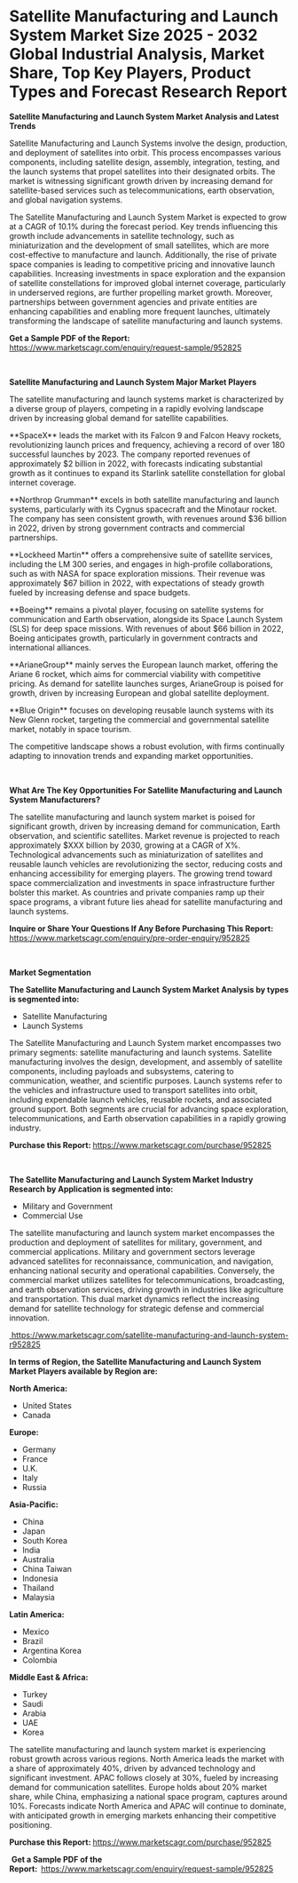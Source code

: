 <p><h1>Satellite Manufacturing and Launch System Market Size 2025 - 2032 Global Industrial Analysis, Market Share, Top Key Players, Product Types and Forecast Research Report</h1></p><p><strong>Satellite Manufacturing and Launch System Market Analysis and Latest Trends</strong></p>
<p><p>Satellite Manufacturing and Launch Systems involve the design, production, and deployment of satellites into orbit. This process encompasses various components, including satellite design, assembly, integration, testing, and the launch systems that propel satellites into their designated orbits. The market is witnessing significant growth driven by increasing demand for satellite-based services such as telecommunications, earth observation, and global navigation systems.</p><p>The Satellite Manufacturing and Launch System Market is expected to grow at a CAGR of 10.1% during the forecast period. Key trends influencing this growth include advancements in satellite technology, such as miniaturization and the development of small satellites, which are more cost-effective to manufacture and launch. Additionally, the rise of private space companies is leading to competitive pricing and innovative launch capabilities. Increasing investments in space exploration and the expansion of satellite constellations for improved global internet coverage, particularly in underserved regions, are further propelling market growth. Moreover, partnerships between government agencies and private entities are enhancing capabilities and enabling more frequent launches, ultimately transforming the landscape of satellite manufacturing and launch systems.</p></p>
<p><strong>Get a Sample PDF of the Report:&nbsp;</strong> <a href="https://www.marketscagr.com/enquiry/request-sample/952825?utm_campaign=1848&utm_medium=2&utm_source=Github&utm_content=ia&utm_term=17042025&utm_id=satellite-manufacturing-and-launch-system">https://www.marketscagr.com/enquiry/request-sample/952825</a></p>
<p>&nbsp;</p>
<p><strong>Satellite Manufacturing and Launch System Major Market Players</strong></p>
<p><p>The satellite manufacturing and launch systems market is characterized by a diverse group of players, competing in a rapidly evolving landscape driven by increasing global demand for satellite capabilities.</p><p>**SpaceX** leads the market with its Falcon 9 and Falcon Heavy rockets, revolutionizing launch prices and frequency, achieving a record of over 180 successful launches by 2023. The company reported revenues of approximately $2 billion in 2022, with forecasts indicating substantial growth as it continues to expand its Starlink satellite constellation for global internet coverage.</p><p>**Northrop Grumman** excels in both satellite manufacturing and launch systems, particularly with its Cygnus spacecraft and the Minotaur rocket. The company has seen consistent growth, with revenues around $36 billion in 2022, driven by strong government contracts and commercial partnerships.</p><p>**Lockheed Martin** offers a comprehensive suite of satellite services, including the LM 300 series, and engages in high-profile collaborations, such as with NASA for space exploration missions. Their revenue was approximately $67 billion in 2022, with expectations of steady growth fueled by increasing defense and space budgets.</p><p>**Boeing** remains a pivotal player, focusing on satellite systems for communication and Earth observation, alongside its Space Launch System (SLS) for deep space missions. With revenues of about $66 billion in 2022, Boeing anticipates growth, particularly in government contracts and international alliances.</p><p>**ArianeGroup** mainly serves the European launch market, offering the Ariane 6 rocket, which aims for commercial viability with competitive pricing. As demand for satellite launches surges, ArianeGroup is poised for growth, driven by increasing European and global satellite deployment.</p><p>**Blue Origin** focuses on developing reusable launch systems with its New Glenn rocket, targeting the commercial and governmental satellite market, notably in space tourism. </p><p>The competitive landscape shows a robust evolution, with firms continually adapting to innovation trends and expanding market opportunities.</p></p>
<p>&nbsp;</p>
<p><strong>What Are The Key Opportunities For Satellite Manufacturing and Launch System Manufacturers?</strong></p>
<p><p>The satellite manufacturing and launch system market is poised for significant growth, driven by increasing demand for communication, Earth observation, and scientific satellites. Market revenue is projected to reach approximately $XXX billion by 2030, growing at a CAGR of X%. Technological advancements such as miniaturization of satellites and reusable launch vehicles are revolutionizing the sector, reducing costs and enhancing accessibility for emerging players. The growing trend toward space commercialization and investments in space infrastructure further bolster this market. As countries and private companies ramp up their space programs, a vibrant future lies ahead for satellite manufacturing and launch systems.</p></p>
<p><strong>Inquire or Share Your Questions If Any Before Purchasing This Report:</strong> <a href="https://www.marketscagr.com/enquiry/pre-order-enquiry/952825?utm_campaign=1848&utm_medium=2&utm_source=Github&utm_content=ia&utm_term=17042025&utm_id=satellite-manufacturing-and-launch-system">https://www.marketscagr.com/enquiry/pre-order-enquiry/952825</a></p>
<p>&nbsp;</p>
<p><strong>Market Segmentation</strong></p>
<p><strong>The Satellite Manufacturing and Launch System Market Analysis by types is segmented into:</strong></p>
<p><ul><li>Satellite Manufacturing</li><li>Launch Systems</li></ul></p>
<p><p>The Satellite Manufacturing and Launch System market encompasses two primary segments: satellite manufacturing and launch systems. Satellite manufacturing involves the design, development, and assembly of satellite components, including payloads and subsystems, catering to communication, weather, and scientific purposes. Launch systems refer to the vehicles and infrastructure used to transport satellites into orbit, including expendable launch vehicles, reusable rockets, and associated ground support. Both segments are crucial for advancing space exploration, telecommunications, and Earth observation capabilities in a rapidly growing industry.</p></p>
<p><strong>Purchase this Report:&nbsp;</strong><a href="https://www.marketscagr.com/purchase/952825?utm_campaign=1848&utm_medium=2&utm_source=Github&utm_content=ia&utm_term=17042025&utm_id=satellite-manufacturing-and-launch-system">https://www.marketscagr.com/purchase/952825</a></p>
<p>&nbsp;</p>
<p><strong>The Satellite Manufacturing and Launch System Market Industry Research by Application is segmented into:</strong></p>
<p><ul><li>Military and Government</li><li>Commercial Use</li></ul></p>
<p><p>The satellite manufacturing and launch system market encompasses the production and deployment of satellites for military, government, and commercial applications. Military and government sectors leverage advanced satellites for reconnaissance, communication, and navigation, enhancing national security and operational capabilities. Conversely, the commercial market utilizes satellites for telecommunications, broadcasting, and earth observation services, driving growth in industries like agriculture and transportation. This dual market dynamics reflect the increasing demand for satellite technology for strategic defense and commercial innovation.</p></p>
<p><a href="https://www.marketscagr.com/satellite-manufacturing-and-launch-system-r952825?utm_campaign=1848&utm_medium=2&utm_source=Github&utm_content=ia&utm_term=17042025&utm_id=satellite-manufacturing-and-launch-system">&nbsp;https://www.marketscagr.com/satellite-manufacturing-and-launch-system-r952825</a></p>
<p><strong>In terms of Region, the Satellite Manufacturing and Launch System Market Players available by Region are:</strong></p>
<p>
    <p> <strong> North America: </strong>
        <ul>
            <li>United States</li>
            <li>Canada</li>
        </ul>
        </p> 
    <p> <strong> Europe: </strong>
        <ul>
            <li>Germany</li>
            <li>France</li>
            <li>U.K.</li>
            <li>Italy</li>
            <li>Russia</li>
        </ul>
        </p> 
    <p> <strong> Asia-Pacific: </strong>
        <ul>
            <li>China</li>
            <li>Japan</li>
            <li>South Korea</li>
            <li>India</li>
            <li>Australia</li>
            <li>China Taiwan</li>
            <li>Indonesia</li>
            <li>Thailand</li>
            <li>Malaysia</li>
        </ul>
        </p> 
    <p> <strong> Latin America: </strong>
        <ul>
            <li>Mexico</li>
            <li>Brazil</li>
            <li>Argentina Korea</li>
            <li>Colombia</li>
        </ul>
        </p> 
    <p> <strong> Middle East & Africa: </strong>
        <ul>
            <li>Turkey</li>
            <li>Saudi</li>
            <li>Arabia</li>
            <li>UAE</li>
            <li>Korea</li>
        </ul>
    </p>
    </p>
<p><p>The satellite manufacturing and launch system market is experiencing robust growth across various regions. North America leads the market with a share of approximately 40%, driven by advanced technology and significant investment. APAC follows closely at 30%, fueled by increasing demand for communication satellites. Europe holds about 20% market share, while China, emphasizing a national space program, captures around 10%. Forecasts indicate North America and APAC will continue to dominate, with anticipated growth in emerging markets enhancing their competitive positioning.</p></p>
<p><strong>Purchase this Report: </strong><a href="https://www.marketscagr.com/purchase/952825?utm_campaign=1848&utm_medium=2&utm_source=Github&utm_content=ia&utm_term=17042025&utm_id=satellite-manufacturing-and-launch-system">https://www.marketscagr.com/purchase/952825</a></p>
<p>&nbsp;<strong>Get a Sample PDF of the Report:&nbsp;&nbsp;</strong><a href="https://www.marketscagr.com/enquiry/request-sample/952825?utm_campaign=1848&utm_medium=2&utm_source=Github&utm_content=ia&utm_term=17042025&utm_id=satellite-manufacturing-and-launch-system">https://www.marketscagr.com/enquiry/request-sample/952825</a></p>
<p><strong></strong></p>
<p><p></p><p></p><p></p></p>